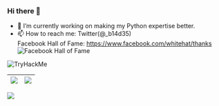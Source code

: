 ### Hi there 👋

- 🔭 I’m currently working on making my Python expertise better. 
- 📫 How to reach me: Twitter(@_b14d35)  
Facebook Hall of Fame: https://www.facebook.com/whitehat/thanks  
![Facebook Hall of Fame](https://pbs.twimg.com/media/Eeh05MuWoAITMBv?format=png&name=small)


![TryHackMe](https://tryhackme-badges.s3.amazonaws.com/b14d35.png?38747)
<!--
**b14d35/b14d35** is a ✨ _special_ ✨ repository because its `README.md` (this file) appears on your GitHub profile.

Here are some ideas to get you started:
- 🔭 I’m currently working on ...
- 👯 I’m looking to collaborate on ...
- 🤔 I’m looking for help with ...
- 💬 Ask me about ...

- 😄 Pronouns: ...
- ⚡ Fun fact: ...
-->

|![](https://github-readme-stats.vercel.app/api?username=b14d35&&show_icons=true&title_color=ffffff&icon_color=bb2acf&text_color=daf7dc&bg_color=151515&count_private=true&theme=dark)|![](https://github-readme-stats.vercel.app/api/top-langs/?username=b14d35&layout=compact&theme=dark&langs_count=10)|
|-|-|

![](https://activity-graph.herokuapp.com/graph?username=b14d35&theme=redical)

